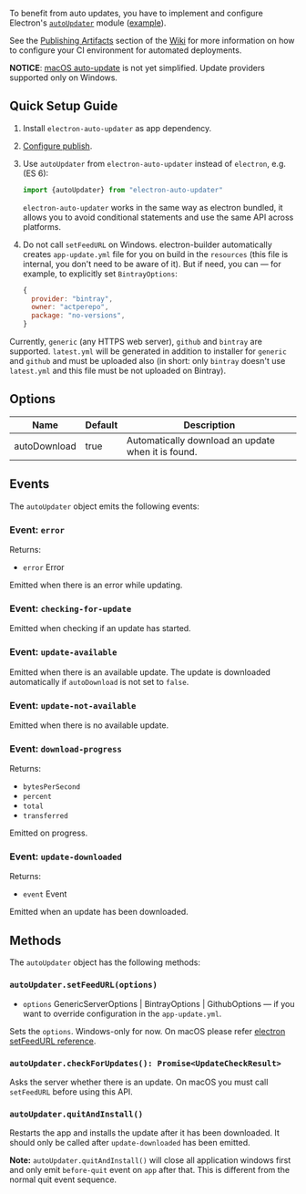 To benefit from auto updates, you have to implement and configure Electron's [`autoUpdater`](http://electron.atom.io/docs/latest/api/auto-updater/) module ([example](https://github.com/develar/onshape-desktop-shell/blob/master/src/AppUpdater.ts)).

See the [Publishing Artifacts](https://github.com/electron-userland/electron-builder/wiki/Publishing-Artifacts) section of the [Wiki](https://github.com/electron-userland/electron-builder/wiki) for more information on how to configure your CI environment for automated deployments.


**NOTICE**: [macOS auto-update](https://github.com/electron/electron/blob/master/docs/api/auto-updater.md#macos) is not yet simplified. Update providers supported only on Windows.

## Quick Setup Guide

1. Install `electron-auto-updater` as app dependency.

2. [Configure publish](https://github.com/electron-userland/electron-builder/wiki/Options#buildpublish).

3. Use `autoUpdater` from `electron-auto-updater` instead of `electron`, e.g. (ES 6):

    ```js
    import {autoUpdater} from "electron-auto-updater"
    ```
    
    `electron-auto-updater` works in the same way as electron bundled, it allows you to avoid conditional statements and use the same API across platforms.

4. Do not call `setFeedURL` on Windows. electron-builder automatically creates `app-update.yml` file for you on build in the `resources` (this file is internal, you don't need to be aware of it). But if need, you can — for example, to explicitly set `BintrayOptions`: 
    ```js
    {
      provider: "bintray",
      owner: "actperepo",
      package: "no-versions",
    }
    ```

Currently, `generic` (any HTTPS web server), `github` and `bintray` are supported. `latest.yml` will be generated in addition to installer for `generic` and `github` and must be uploaded also (in short: only `bintray` doesn't use `latest.yml` and this file must be not uploaded on Bintray).

## Options

Name                | Default                 | Description
--------------------|-------------------------|------------
autoDownload        | true                    | Automatically download an update when it is found.

## Events

The `autoUpdater` object emits the following events:

### Event: `error`

Returns:

* `error` Error

Emitted when there is an error while updating.

### Event: `checking-for-update`

Emitted when checking if an update has started.

### Event: `update-available`

Emitted when there is an available update. The update is downloaded automatically if `autoDownload` is not set to `false`.

### Event: `update-not-available`

Emitted when there is no available update.

### Event: `download-progress`

Returns:

* `bytesPerSecond`
* `percent`
* `total`
* `transferred`

Emitted on progress.

### Event: `update-downloaded`

Returns:

* `event` Event

Emitted when an update has been downloaded.

## Methods

The `autoUpdater` object has the following methods:

### `autoUpdater.setFeedURL(options)`

* `options` GenericServerOptions | BintrayOptions | GithubOptions — if you want to override configuration in the `app-update.yml`.

Sets the `options`. Windows-only for now. On macOS please refer [electron setFeedURL reference](https://github.com/electron/electron/blob/master/docs/api/auto-updater.md#autoupdatersetfeedurlurl-requestheaders).

### `autoUpdater.checkForUpdates(): Promise<UpdateCheckResult>`

Asks the server whether there is an update. On macOS you must call `setFeedURL` before using this API.

### `autoUpdater.quitAndInstall()`

Restarts the app and installs the update after it has been downloaded. It
should only be called after `update-downloaded` has been emitted.

**Note:** `autoUpdater.quitAndInstall()` will close all application windows first and only emit `before-quit` event on `app` after that.
This is different from the normal quit event sequence.